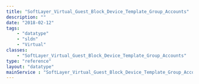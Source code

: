 ```yaml
---
title: "SoftLayer_Virtual_Guest_Block_Device_Template_Group_Accounts"
description: ""
date: "2018-02-12"
tags:
    - "datatype"
    - "sldn"
    - "Virtual"
classes:
    - "SoftLayer_Virtual_Guest_Block_Device_Template_Group_Accounts"
type: "reference"
layout: "datatype"
mainService : "SoftLayer_Virtual_Guest_Block_Device_Template_Group_Accounts"
---
```

